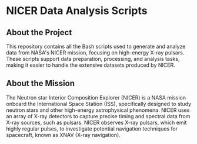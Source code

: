 # NICER Data Analysis Scripts

## About the Project
This repository contains all the Bash scripts used to generate and analyze data from NASA's NICER mission, focusing on high-energy X-ray pulsars. These scripts support data preparation, processing, and analysis tasks, making it easier to handle the extensive datasets produced by NICER.

## About the Mission
The Neutron star Interior Composition Explorer (NICER) is a NASA mission onboard the International Space Station (ISS), specifically designed to study neutron stars and other high-energy astrophysical phenomena. NICER uses an array of X-ray detectors to capture precise timing and spectral data from X-ray sources, such as pulsars.  NICER observes X-ray pulsars, which emit highly regular pulses, to investigate potential navigation techniques for spacecraft, known as XNAV (X-ray navigation).
